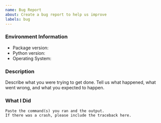 ```yaml
---
name: Bug Report
about: Create a bug report to help us improve
labels: bug
---
```


<!-- Please search existing issues to avoid creating duplicates. -->

### Environment Information

-   Package version:
-   Python version:
-   Operating System:

### Description

Describe what you were trying to get done.
Tell us what happened, what went wrong, and what you expected to happen.

### What I Did

```
Paste the command(s) you ran and the output.
If there was a crash, please include the traceback here.
```
